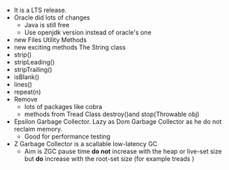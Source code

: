 * It is a LTS release.
* Oracle did lots of changes 
    * Java is still free
    * Use openjdk version instead of oracle's one
* new Files Utility Methods
* new exciting methods The String class 
 * strip()
 * stripLeading()
 * stripTrailing()
 * isBlank()
 * lines()
 * repeat(n)
* Remove
  * lots of packages like cobra
  * methods from Tread Class destroy()and  stop(Throwable obj)
* Epsilon Garbage Collector. Lazy as Dom Garbage Collector as he do not reclaim memory.
   * Good for performance testing
*   Z Garbage Collector is a scallable low-latency GC
    * Aim is ZGC pause time **do not** increase with the heap or live-set size but **do** increase with the root-set size (for example treads )
    
   
